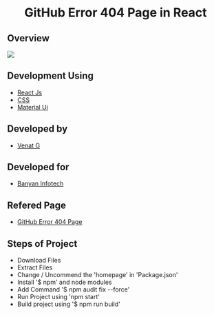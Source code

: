 <h1 align="center">GitHub Error 404 Page in React</h1>

## Overview

<a href="https://github.com/Venkat-Banyan/Venkat-Banyan/edit/main/Github_React_404"><img src="https://github.com/Venkat-Banyan/Venkat-Banyan/blob/main/Github_React_404/GitHub_Error_404.png"></a>


## Development Using
- [React Js](https://es.reactjs.org/)
- [CSS](https://www.w3schools.com/css/css_intro.asp)
- [Material Ui](https://mui.com/)

## Developed by
- [Venat G](https://github.com/Venkat-Banyan/)

## Developed for
- [Banyan Infotech](https://www.banyaninfotech.com/)

## Refered Page
- [GitHub Error 404 Page](https://github.com/404)

## Steps of Project
- Download Files
- Extract Files
- Change / Uncommend the 'homepage' in 'Package.json'
- Install '$ npm' and node modules
- Add Command '$ npm audit fix --force'
- Run Project using 'npm start'
- Build project using '$ npm run build'
